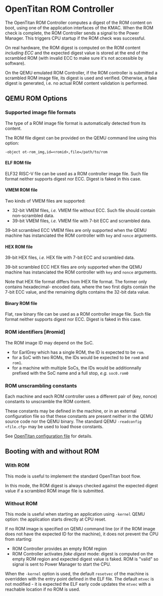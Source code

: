 # OpenTitan ROM Controller

The OpenTitan ROM Controller computes a digest of the ROM content on boot, using one of the
application interfaces of the KMAC. When the ROM check is complete, the ROM Controller sends a
signal to the Power Manager. This triggers CPU startup if the ROM check was successful.

On real hardware, the ROM digest is computed on the ROM content _including ECC_ and the expected
digest value is stored at the end of the scrambled ROM (with invalid ECC to make sure it's not
accessible by software).

On the QEMU emulated ROM Controller, if the ROM controller is submitted a scrambled ROM image file,
its digest is used and verified. Otherwise, a fake digest is generated, i.e. no actual ROM content
validation is performed.

## QEMU ROM Options

### Supported image file formats

The type of a ROM image file format is automatically detected from its content.

The ROM file digest can be provided on the QEMU command line using this option:

```
-object ot-rom_img,id=<romid>,file=/path/to/rom
```

#### ELF ROM file

ELF32 RISC-V file can be used as a ROM controller image file. Such file format neither supports
digest nor ECC. Digest is faked in this case.

#### VMEM ROM file

Two kinds of VMEM files are supported:

* 32-bit VMEM files, _i.e._ VMEM file without ECC. Such file should contain non-scrambled data.
* 39-bit VMEM files, _i.e._ VMEM file with 7-bit ECC and scrambled data.

39-bit scrambled ECC VMEM files are only supported when the QEMU machine has instanciated the ROM
controller with `key` and `nonce` arguments.

#### HEX ROM file

39-bit HEX files, _i.e._ HEX file with 7-bit ECC and scrambled data.

39-bit scrambled ECC HEX files are only supported when the QEMU machine has instanciated the ROM
controller with `key` and `nonce` arguments.

Note that HEX file format differs from IHEX file format. The former only contains hexadecimal-
encoded data, where the two first digits contain the 7-bit ECC value, and the remaining digits
contains the 32-bit data value.

#### Binary ROM file

Flat, raw binary file can be used as a ROM controller image file. Such file format neither supports
digest nor ECC. Digest is faked in this case.

### ROM identifiers [#romid]

The ROM image ID may depend on the SoC.

* for EarlGrey which has a single ROM, the ID is expected to be `rom`.
* for a SoC with two ROMs, the IDs would be expected to be `rom0` and `rom1`.
* for a machine with multiple SoCs, the IDs would be additionnally prefixed with the SoC name and a
  full stop, _e.g._ `soc0.rom0`

### ROM unscrambling constants

Each machine and each ROM controller uses a different pair of (key, nonce) constants to unscramble
the ROM content.

These constants may be defined in the machine, or in an external configuration file so that these
constants are present neither in the QEMU source code nor the QEMU binary. The standard QEMU
`-readconfig <file.cfg>` may be used to load those constants.

See [OpenTitan configuration file](otcfg.md) for details.

## Booting with and without ROM

### With ROM

This mode is useful to implement the standard OpenTitan boot flow.

In this mode, the ROM digest is always checked against the expected digest value if a scrambled ROM
image file is submitted.

### Without ROM

This mode is useful when starting an application using `-kernel` QEMU option: the application starts
directly at CPU reset.

If no ROM image is specified on QEMU command line (or if the ROM image does not have the expected ID
for the machine), it does not prevent the CPU from starting:
- ROM Controller provides an empty ROM region
- ROM Controller activates _fake digest_ mode: digest is computed on the empty ROM region and
  expected digest value is faked. ROM is "valid" so signal is sent to Power Manager to start the
CPU.

When the `-kernel` option is used, the default `resetvec` of the machine is overridden with the
entry point defined in the ELF file. The default `mtvec` is not modified - it is expected the ELF
early code updates the `mtvec` with a reachable location if no ROM is used.
